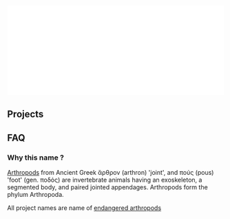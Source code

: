 [![](../metrics/metrics.svg)](Https://GitHub.com/Atrophaneura)

## Projects



## FAQ

### Why this name ?

[Arthropods](https://en.m.wikipedia.org/wiki/Arthropod) from Ancient Greek ἄρθρον (arthron) 'joint', and πούς (pous) 'foot' (gen. ποδός) are invertebrate animals having an exoskeleton, a segmented body, and paired jointed appendages. Arthropods form the phylum Arthropoda.

All project names are name of [endangered arthropods](https://en.m.wikipedia.org/wiki/List_of_endangered_arthropods)
